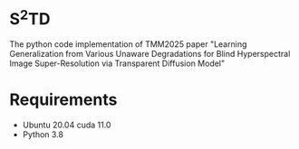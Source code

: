 # S$^2$TD  
The python code implementation of TMM2025 paper "Learning Generalization from Various Unaware Degradations for Blind Hyperspectral Image Super-Resolution via Transparent Diffusion Model"

# Requirements  
- Ubuntu 20.04 cuda 11.0
- Python 3.8

